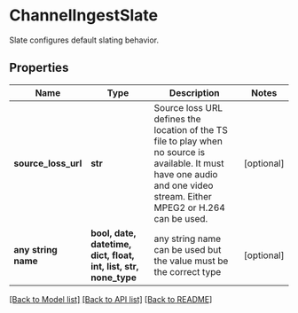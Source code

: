 # ChannelIngestSlate

Slate configures default slating behavior.

## Properties
Name | Type | Description | Notes
------------ | ------------- | ------------- | -------------
**source_loss_url** | **str** | Source loss URL defines the location of the TS file to play when no source is available. It must have one audio and one video stream. Either MPEG2 or H.264 can be used. | [optional] 
**any string name** | **bool, date, datetime, dict, float, int, list, str, none_type** | any string name can be used but the value must be the correct type | [optional]

[[Back to Model list]](../README.md#documentation-for-models) [[Back to API list]](../README.md#documentation-for-api-endpoints) [[Back to README]](../README.md)


